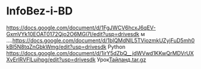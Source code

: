 # InfoBez-i-BD
https://docs.google.com/document/d/1FgJWCV6hcxJ6qEV-GxmVYk10EOAT0172Qjo2O6MGl7I/edit?usp=drivesdk
м  ....https://docs.google.com/document/d/1blQMdNlL5TViozmkUZyjFuD5mh0kBl5N8tqZnGbkWmg/edit?usp=drivesdk
Python https://docs.google.com/document/d/1irY5dZbQ__jdWVwd1KKwQrMDVrUXXvErlRVFlLuihpg/edit?usp=drivesdk
Урок[Тайланд.tar.gz](https://github.com/Ariande1818F/InfoBez-i-BD/files/13174782/tar.gz)
